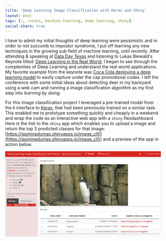```yaml
---
title: 'Deep Learning Image Classification with Keras and Shiny'
layout: post
tags: [r, rstats, machine-learning, deep-learning, shiny]
social-share: true
---
```


I have to admit my initial thoughts of deep learning were pessimistic and in order to not succumb to impostor syndrome, I put off learning any new techniques in the growing sub field of machine learning, until recently. After attending & speaking at [Data Day Texas](http://datadaytexas.com/) and listening to Lukas Biewald's Keynote titled: [Deep Learning in the Real World](https://www.slideshare.net/lbiewald/deep-learning-in-the-real-world), I began to see through the complexities of Deep Learning and understand the real world applications. My favorite example from the keynote was [Coca Cola deploying a deep learning model](https://developers.googleblog.com/2017/09/how-machine-learning-with-tensorflow.html) to easily capture under the cap promotional codes. I left the conference with some initial ideas about detecting deer in my backyard using a web cam and running a image classification algorithm as my first step into _learning by doing_. 

For this image classification project I leveraged a pre-trained model from the `R` interface to [Keras](https://keras.rstudio.com/index.html), that had been previously trained on a similar task. This enabled me to prototype something quickly and cheaply in a weekend and wrap the code as an interactive web app with a `shiny` flexdashboard.  Here is the link to the `shiny` app which enables you to upload a image and return the top 3 predicted classes for that image: [https://jasminedumas.shinyapps.io/image_clf/](https://jasminedumas.shinyapps.io/image_clf/) and a preview of the app in action below.


![](/post_data/img_clf_app.jpeg)




